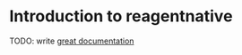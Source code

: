# Introduction to reagentnative

TODO: write [great documentation](http://jacobian.org/writing/what-to-write/)
